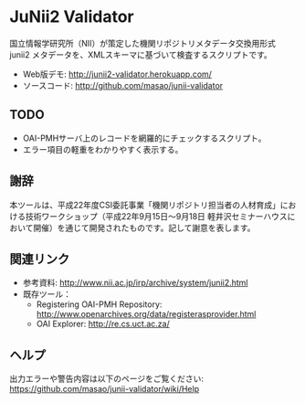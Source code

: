 # JuNii2 Validator

国立情報学研究所（NII）が策定した機関リポジトリメタデータ交換用形式 junii2 メタデータを、XMLスキーマに基づいて検査するスクリプトです。

* Web版デモ: http://junii2-validator.herokuapp.com/
* ソースコード: http://github.com/masao/junii-validator

## TODO
* OAI-PMHサーバ上のレコードを網羅的にチェックするスクリプト。
* エラー項目の軽重をわかりやすく表示する。

## 謝辞
本ツールは、平成22年度CSI委託事業「機関リポジトリ担当者の人材育成」における技術ワークショップ（平成22年9月15日～9月18日 軽井沢セミナーハウスにおいて開催）を通じて開発されたものです。記して謝意を表します。

## 関連リンク

* 参考資料: http://www.nii.ac.jp/irp/archive/system/junii2.html
* 既存ツール：
  * Registering OAI-PMH Repository: http://www.openarchives.org/data/registerasprovider.html
  * OAI Explorer: http://re.cs.uct.ac.za/

## ヘルプ

出力エラーや警告内容は以下のページをご覧ください: https://github.com/masao/junii-validator/wiki/Help
